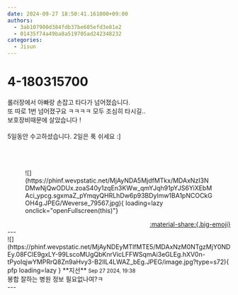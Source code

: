 ```yaml
---
date: 2024-09-27 18:50:41.161000+09:00
authors:
  - 3ab107900d384fdb37be605efd3e81e2
  - 01435f74a49ba8a519705ad242348232
categories:
  - Jisun
---
```


# 4-180315700

<div class="post-container" markdown="1">
<div class="content-container md-sidebar__scrollwrap" markdown="1">

롤러장에서 아빠랑 손잡고 타다가 넘어졌습니다.<br>또 따로 1번 넘어졌구요 ㅋㅋㅋㅋ 모두 조심히 타시길..<br>보호장비때문에 살았습니다 !<br><br>5일동안 수고하셨습니다. 2일은 푹 쉬세요 :]<br><br><br><br>
<figure markdown="1">
![](https://phinf.wevpstatic.net/MjAyNDA5MjdfMTkx/MDAxNzI3NDMwNjQwODUx.zoaS40y1zqEn3KWw_qmYJqh91pYJS6YiXEbMAci_ypcg.sgxmaZ_pYmqyQHRLhDw6p93BDylmw1BA1pNCOCkGOH4g.JPEG/Weverse_79567.jpg){ loading=lazy onclick="openFullscreen(this)"}
</figure>


</div>
</div>

<div style="text-align: right;" markdown="1">
<a href="https://weverse.io/fromis9/fanpost/4-180315700" style="text-align: right;">:material-share:{.big-emoji}</a>
</div>
---

<div class="comments-container md-sidebar__scrollwrap" markdown="1">
<div class="comment" markdown="1">
<div class='id-container' markdown="1">
![](https://phinf.wevpstatic.net/MjAyNDEyMTlfMTE5/MDAxNzM0NTgzMjY0NDEy.08FClE9gxLY-99LscoMUgQbKnrVicLFFWSqmAi3eGLEg.hXV0n-tPyoIqjwYMPRrQ8Zn9aHvy3-B2llL4LWAZ_bEg.JPEG/image.jpg?type=s72){ pfp loading=lazy }
**<span class="artist">지선</span>** <small>Sep 27 2024, 19:38</small><br>
</div>
<div class='comment-body' markdown="1">
봉합 잘하는 병원 정보 필요없나여?ㅋ
</div>
</div>
</div>
---
